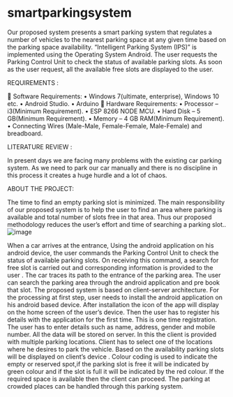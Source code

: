 # smartparkingsystem
Our proposed system presents a smart parking system that regulates a number of vehicles to the nearest parking space at any given time based on the parking space availability. “Intelligent Parking System (IPS)” is implemented using the Operating System Android. The user requests the Parking Control Unit to check the status of available parking slots. As soon as the user request, all the available free slots are displayed to the user.

REQUIREMENTS :

	Software Requirements:
•	Windows 7(ultimate, enterprise), Windows 10 etc.
•	Android Studio.
•	Arduino 
	Hardware Requirements:
•	Processor – i3(Minimum Requirement).
•	ESP 8266 NODE MCU.
•	Hard Disk – 5 GB(Minimum Requirement).
•	Memory   – 4 GB RAM(Minimum Requirement).
•	Connecting Wires (Male-Male, Female-Female, Male-Female) and breadboard.

LITERATURE REVIEW :

In present days we are facing many problems with the existing car parking system. As we need to park our car manually and there is no discipline in this process it creates a huge hurdle and a lot of chaos.

ABOUT THE PROJECT:

The time to find an empty parking slot is minimized. The main responsibility of our proposed system is to help the user to find an area where parking is available and total number of slots free in that area. Thus our proposed methodology reduces the user’s effort and time of searching a parking slot.. 
![image](https://user-images.githubusercontent.com/84002325/117770915-25bb6580-b253-11eb-8ce0-5d688edc7fa4.png)

 

When a car arrives at the entrance, Using the android application on his android device, the user commands the Parking Control Unit to check the status of available parking slots. On receiving this command, a search for free slot is carried out and corresponding information is provided to the user . The car traces its path to the entrance of the parking area.
 The user can search the parking area through the android application and pre book that slot. The proposed system is based on client-server architecture.
For the processing at first step, user needs to install the android application on his android based device. After installation the icon of the app will display on the home screen of the user’s device. Then the user has to register his details with the application for the first time. This is one time registration. The user has to enter details such as name, address, gender and mobile number. All the data will be stored on server.
In this the client is provided with multiple parking locations. Client has to select one of the locations where he desires to park the vehicle. Based on the availability parking slots will be displayed on client’s device . Colour coding is used to indicate the empty or reserved spot,if the parking slot is free it will be indicated by green colour and if the slot is full it will be indicated by the red colour. If the required space is available then the client can proceed. The parking at crowded places can be handled through this parking system.


